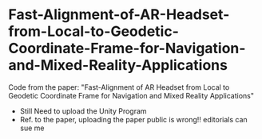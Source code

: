# Fast-Alignment-of-AR-Headset-from-Local-to-Geodetic-Coordinate-Frame-for-Navigation-and-Mixed-Reality-Applications
Code from the paper: "Fast-Alignment of AR Headset from Local to Geodetic Coordinate Frame for Navigation and Mixed Reality Applications"

- Still Need to upload the Unity Program
- Ref. to the paper, uploading the paper public is wrong!! editorials can sue me
